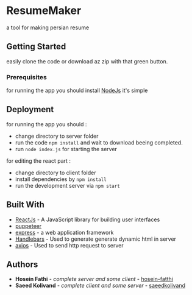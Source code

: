 # ResumeMaker

a tool for making persian resume

## Getting Started

easily clone the code or download az zip with that green button.

### Prerequisites
for running the app you should install [NodeJs](https://www.nodejs.org/en/) it's simple 


## Deployment

for running the app you should :
 - change directory to server folder
 - run the code ```npm install``` and wait to download beeing completed.
 - run ```node index.js``` for starting the server
 
for editing the react part :
 - change directory to client folder 
 - install dependencies by ```npm install```
 - run the development server via ```npm start```
 
## Built With
* [ReactJs](https://reactjs.org/) - A JavaScript library for building user interfaces
* [puppeteer](https://www.npmjs.com/package/puppeteer)
* [express](https://www.npmjs.com/package/express) - a web application framework
* [Handlebars](https://handlebarsjs.com/) - Used to generate generate dynamic html in server
* [axios](https://www.npmjs.com/package/axios) - Used to send http request to server


## Authors

* **Hosein Fathi** - *complete server and some client* - [hosein-fatthi](https://github.com/hosein-fatthi)
* **Saeed Kolivand** - *complete client and some server* - [saeedkolivand](https://github.com/saeedkolivand)

